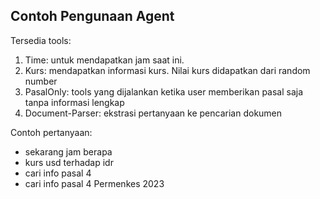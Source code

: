 
## Contoh Pengunaan Agent

Tersedia tools:
1. Time: untuk mendapatkan jam saat ini.
2. Kurs: mendapatkan informasi kurs. Nilai kurs didapatkan dari random number
3. PasalOnly: tools yang dijalankan ketika user memberikan pasal saja tanpa informasi lengkap
4. Document-Parser: ekstrasi pertanyaan ke pencarian dokumen

Contoh pertanyaan:
- sekarang jam berapa
- kurs usd terhadap idr
- cari info pasal 4
- cari info pasal 4 Permenkes 2023


